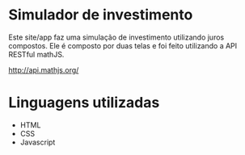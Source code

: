 # Simulador de investimento 

Este site/app faz uma simulação de investimento utilizando juros compostos. Ele é composto por duas telas e foi feito utilizando a API RESTful mathJS.

http://api.mathjs.org/


# Linguagens utilizadas
- HTML
- CSS
- Javascript

